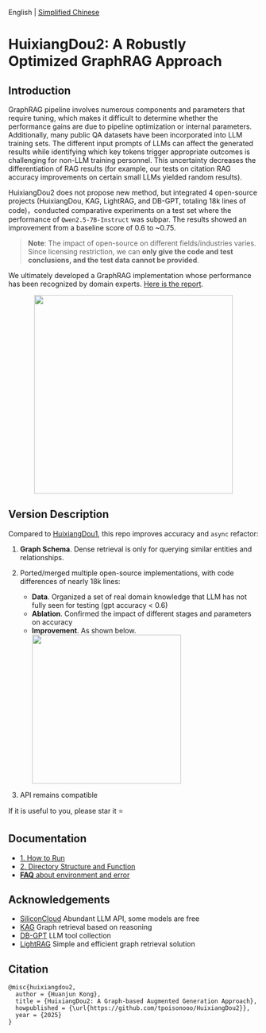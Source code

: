 English | [Simplified Chinese](./README_zh_cn.md)

# HuixiangDou2: A Robustly Optimized GraphRAG Approach

## Introduction

GraphRAG pipeline involves numerous components and parameters that require tuning, which makes it difficult to determine whether the performance gains are due to pipeline optimization or internal parameters. Additionally, many public QA datasets have been incorporated into LLM training sets. The different input prompts of LLMs can affect the generated results while identifying which key tokens trigger appropriate outcomes is challenging for non-LLM training personnel. This uncertainty decreases the differentiation of RAG results (for example, our tests on citation RAG accuracy improvements on certain small LLMs yielded random results). 

HuixiangDou2 does not propose new method, but integrated 4 open-source projects (HuixiangDou, KAG, LightRAG, and DB-GPT, totaling 18k lines of code)，conducted comparative experiments on a test set where the performance of `Qwen2.5-7B-Instruct` was subpar. The results showed an improvement from a baseline score of 0.6 to ~0.75.

> **Note**: The impact of open-source on different fields/industries varies. Since licensing restriction, we can **only give the code and test conclusions, and the test data cannot be provided**.

We ultimately developed a GraphRAG implementation whose performance has been recognized by domain experts. [Here is the report]([./docs/](https://github.com/tpoisonooo/HuixiangDou2/blob/main/docs/huixiangdou2_github.pdf)).

<div align="center">
<img src="https://github.com/user-attachments/assets/19558f67-9a3a-48a1-a1c1-7b0a0654602f" width=400>
</div>

## Version Description

Compared to [HuixiangDou1](https://github.com/internlm/huixiangdou), this repo improves accuracy and `async` refactor:
1. **Graph Schema**. Dense retrieval is only for querying similar entities and relationships.
2. Ported/merged multiple open-source implementations, with code differences of nearly 18k lines:
   - **Data**. Organized a set of real domain knowledge that LLM has not fully seen for testing (gpt accuracy < 0.6)
   - **Ablation**. Confirmed the impact of different stages and parameters on accuracy
   - **Improvement**. As shown below.
      <div>
      <img src="https://github.com/user-attachments/assets/c3453bc8-85d5-47e1-8160-7ba28a467a70" width=300>
      </div>
     
3. API remains compatible

If it is useful to you, please star it ⭐

## Documentation
- [1. How to Run](docs/en/doc_how_to_run.md)
- [2. Directory Structure and Function](docs/en/doc_architecture.md)
- [**FAQ** about environment and error](https://github.com/tpoisonooo/HuixiangDou2/issues/8) 

## Acknowledgements
- [SiliconCloud](https://siliconflow.cn) Abundant LLM API, some models are free
- [KAG](https://github.com/OpenSPG/KAG) Graph retrieval based on reasoning
- [DB-GPT](https://github.com/eosphoros-ai/DB-GPT) LLM tool collection
- [LightRAG](https://github.com/HKUDS/LightRAG) Simple and efficient graph retrieval solution

## Citation
```text
@misc{huixiangdou2,
  author = {Huanjun Kong},
  title = {HuixiangDou2: A Graph-based Augmented Generation Approach},
  howpublished = {\url{https://github.com/tpoisonooo/HuixiangDou2}},
  year = {2025}
}
```
